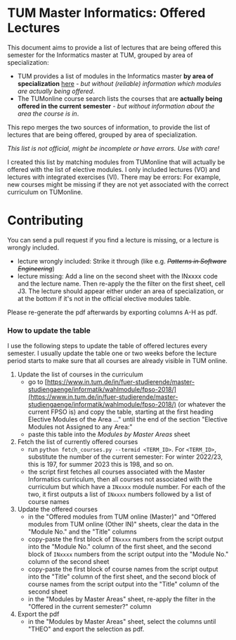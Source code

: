 # TUM Master Informatics: Offered Lectures
This document aims to provide a list of lectures that are being offered this semester for the Informatics master at TUM, grouped by area of specialization:

- TUM provides a list of modules in the Informatics master **by area of specialization** [here](https://www.in.tum.de/en/current-students/masters-programs/informatics/elective-modules/fpso-2018/) - *but without (reliable) information which modules are actually being offered*.
- The TUMonline course search lists the courses that are **actually being offered in the current semester** - *but without information about the area the course is in*.

This repo merges the two sources of information, to provide the list of lectures that are being offered, grouped by area of specialization.

*This list is not official, might be incomplete or have errors. Use with care!*

I created this list by matching modules from TUMonline that will actually be offered with the
list of elective modules. I only included lectures (VO) and lectures with integrated exercises (VI).
There may be errors: For example, new courses might be missing if they are not yet associated
with the correct curriculum on TUMonline.


# Contributing
You can send a pull request if you find a lecture is missing, or a lecture is wrongly included.

- lecture wrongly included: Strike it through (like e.g. *~~Patterns in Software Engineering~~*)
- lecture missing:  Add a line on the second sheet with the INxxxx code and the lecture name. Then re-apply the the filter on the first sheet, cell J3. The lecture should appear either under an area of specialization, or at the bottom if it's not in the official elective modules table.

Please re-generate the pdf afterwards by exporting columns A-H as pdf.


### How to update the table
I use the following steps to update the table of offered lectures every semester. I usually update the table one or two weeks before the lecture period starts to make sure that all courses are already visible in TUM online.

1. Update the list of courses in the curriculum
    - go to [https://www.in.tum.de/in/fuer-studierende/master-studiengaenge/informatik/wahlmodule/fpso-2018/](https://www.in.tum.de/in/fuer-studierende/master-studiengaenge/informatik/wahlmodule/fpso-2018/) (or whatever the current FPSO is) and copy the table, starting at the first heading Elective Modules of the Area ..." until the end of the section "Elective Modules not Assigned to any Area:"
    - paste this table into the *Modules by Master Areas* sheet
2. Fetch the list of currently offered courses
    - run `python fetch_courses.py --termid <TERM_ID>`. For `<TERM_ID>`, substitute the number of the current semester: For winter 2022/23, this is 197, for summer 2023 this is 198, and so on.
    - the script first fetches all courses associated with the Master Informatics curriculum, then all courses not associated with the curriculum but which have a `INxxxx` module number. For each of the two, it first outputs a list of `INxxxx` numbers followed by a list of course names
3. Update the offered courses
    - in the "Offered modules from TUM online (Master)" and "Offered modules from TUM online (Other IN)" sheets, clear the data in the "Module No." and the "Title" columns
    - copy-paste the first block of `INxxxx` numbers from the script output into the "Module No." column of the first sheet, and the second block of `INxxxx` numbers from the script output into the "Module No." column of the second sheet
    - copy-paste the first block of course names from the script output into the "Title" column of the first sheet, and the second block of course names from the script output into the "Title" column of the second sheet
    - in the "Modules by Master Areas" sheet, re-apply the filter in the "Offered in the current semester?" column
4. Export the pdf
    - in the "Modules by Master Areas" sheet, select the columns until "THEO" and export the selection as pdf.